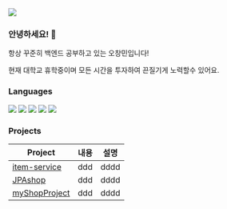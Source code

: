 
<img src="https://capsule-render.vercel.app/api?type=wave&color=auto&height=300&section=header&text=welcome&fontSize=90" />

### 안녕하세요! 👋
항상 꾸준히 백엔드 공부하고 있는 오창민입니다!

현재 대학교 휴학중이며 모든 시간을 투자하여 끈질기게 노력할수 있어요.





### Languages

 <img src="https://img.shields.io/badge/SpringBoot-색코드?style=flat-square&logo=이미지 이름&logoColor=white"/></a>
 <img src="https://img.shields.io/badge/Spring-색코드?style=flat-square&logo=이미지 이름&logoColor=white"/></a>
 <img src="https://img.shields.io/badge/Java-yellow?style=flat-square&logo=이미지 이름&logoColor=white"/></a>
 <img src="https://img.shields.io/badge/Thymeleaf-색코드?style=flat-square&logo=이미지 이름&logoColor=white"/></a>
  <img src="https://img.shields.io/badge/JPA-blue?style=flat-square&logo=이미지 이름&logoColor=white"/></a>

 


### Projects

|Project|내용|설명|
|------|---|---|
|[item-service](https://github.com/Ochangmin524/item-serivce)|ddd|dddd|
|[JPAshop](https://github.com/Ochangmin524/JPAshop)|ddd|dddd|
|[myShopProject](https://github.com/Ochangmin524/myShopProject)|ddd|dddd|


